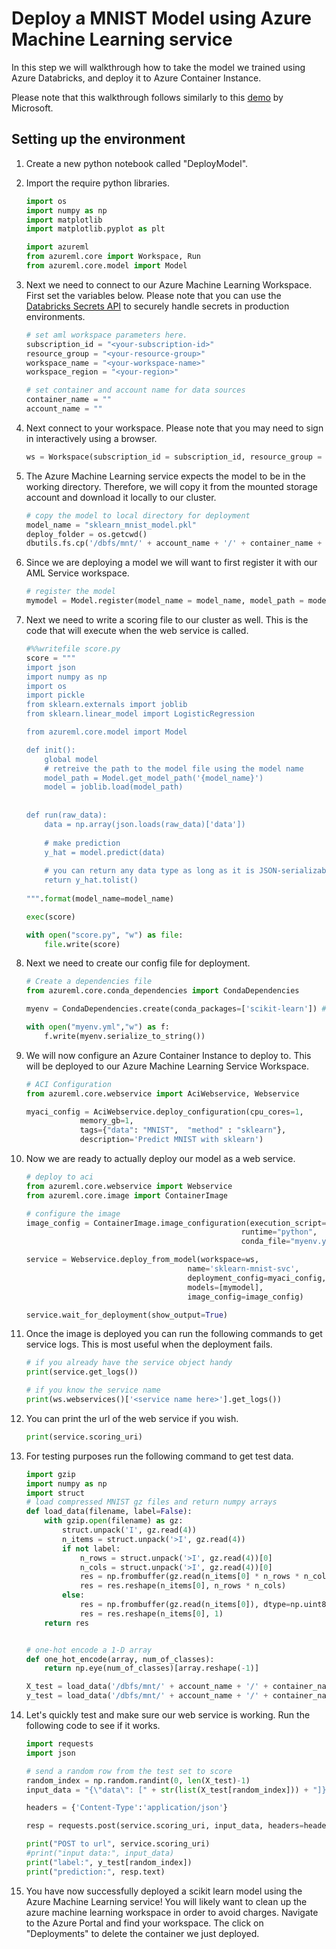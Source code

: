 # Deploy a MNIST Model using Azure Machine Learning service 
In this step we will walkthrough how to take the model we trained using Azure Databricks, and deploy it to Azure Container Instance.  

Please note that this walkthrough follows similarly to this [demo](https://github.com/Azure/MachineLearningNotebooks/blob/fb6a73a7906bcde374887c8fafbce7ae290db435/tutorials/img-classification-part2-deploy.ipynb) by Microsoft. 

## Setting up the environment
1. Create a new python notebook called "DeployModel". 

1. Import the require python libraries.  
    ```python
    import os
    import numpy as np
    import matplotlib
    import matplotlib.pyplot as plt
    
    import azureml
    from azureml.core import Workspace, Run
    from azureml.core.model import Model
    ```

1. Next we need to connect to our Azure Machine Learning Workspace. First set the variables below. Please note that you can use the [Databricks Secrets API](https://docs.databricks.com/api/latest/secrets.html) to securely handle secrets in production environments.   

    ```python 
    # set aml workspace parameters here. 
    subscription_id = "<your-subscription-id>"
    resource_group = "<your-resource-group>"
    workspace_name = "<your-workspace-name>"
    workspace_region = "<your-region>"

    # set container and account name for data sources
    container_name = ""
    account_name = ""
    ```

1. Next connect to your workspace. Please note that you may need to sign in interactively using a browser.  
    ```python
    ws = Workspace(subscription_id = subscription_id, resource_group = resource_group, workspace_name = workspace_name)
    ```

1. The Azure Machine Learning service expects the model to be in the working directory. Therefore, we will copy it from the mounted storage account and download it locally to our cluster.   
    ```python
    # copy the model to local directory for deployment
    model_name = "sklearn_mnist_model.pkl"
    deploy_folder = os.getcwd()
    dbutils.fs.cp('/dbfs/mnt/' + account_name + '/' + container_name + '/models/latest/' + model_name, "file:" + deploy_folder + "/" + model_name, True)
    ```

1. Since we are deploying a model we will want to first register it with our AML Service workspace.  
    ```python
    # register the model 
    mymodel = Model.register(model_name = model_name, model_path = model_name, description = "Trained MNIST model", workspace = ws )
    ```

1. Next we need to write a scoring file to our cluster as well. This is the code that will execute when the web service is called.  
    ```python
    #%%writefile score.py
    score = """
    import json
    import numpy as np
    import os
    import pickle
    from sklearn.externals import joblib
    from sklearn.linear_model import LogisticRegression

    from azureml.core.model import Model
    
    def init():    
        global model
        # retreive the path to the model file using the model name
        model_path = Model.get_model_path('{model_name}')
        model = joblib.load(model_path)
        
        
    def run(raw_data):
        data = np.array(json.loads(raw_data)['data'])
        
        # make prediction
        y_hat = model.predict(data)
        
        # you can return any data type as long as it is JSON-serializable
        return y_hat.tolist()
        
    """.format(model_name=model_name)
    
    exec(score)
    
    with open("score.py", "w") as file:
        file.write(score)
    ```

1. Next we need to create our config file for deployment. 
    ```python
    # Create a dependencies file
    from azureml.core.conda_dependencies import CondaDependencies 

    myenv = CondaDependencies.create(conda_packages=['scikit-learn']) #showing how to add libs as an eg. - not needed for this model.

    with open("myenv.yml","w") as f:
        f.write(myenv.serialize_to_string())
    ```

1. We will now configure an Azure Container Instance to deploy to. This will be deployed to our Azure Machine Learning Service Workspace.  
    ```python
    # ACI Configuration
    from azureml.core.webservice import AciWebservice, Webservice

    myaci_config = AciWebservice.deploy_configuration(cpu_cores=1, 
                memory_gb=1, 
                tags={"data": "MNIST",  "method" : "sklearn"}, 
                description='Predict MNIST with sklearn')
    ```

1. Now we are ready to actually deploy our model as a web service.  
    ```python
    # deploy to aci
    from azureml.core.webservice import Webservice
    from azureml.core.image import ContainerImage

    # configure the image
    image_config = ContainerImage.image_configuration(execution_script="score.py", 
                                                    runtime="python", 
                                                    conda_file="myenv.yml")

    service = Webservice.deploy_from_model(workspace=ws,
                                        name='sklearn-mnist-svc',
                                        deployment_config=myaci_config,
                                        models=[mymodel],
                                        image_config=image_config)

    service.wait_for_deployment(show_output=True)
    ```

1. Once the image is deployed you can run the following commands to get service logs. This is most useful when the deployment fails. 
    ```python 
    # if you already have the service object handy
    print(service.get_logs())

    # if you know the service name
    print(ws.webservices()['<service name here>'].get_logs())
    ```

1. You can print the url of the web service if you wish.  
    ```python
    print(service.scoring_uri)
    ```

1. For testing purposes run the following command to get test data. 
    ```python
    import gzip
    import numpy as np
    import struct
    # load compressed MNIST gz files and return numpy arrays
    def load_data(filename, label=False):
        with gzip.open(filename) as gz:
            struct.unpack('I', gz.read(4))
            n_items = struct.unpack('>I', gz.read(4))
            if not label:
                n_rows = struct.unpack('>I', gz.read(4))[0]
                n_cols = struct.unpack('>I', gz.read(4))[0]
                res = np.frombuffer(gz.read(n_items[0] * n_rows * n_cols), dtype=np.uint8)
                res = res.reshape(n_items[0], n_rows * n_cols)
            else:
                res = np.frombuffer(gz.read(n_items[0]), dtype=np.uint8)
                res = res.reshape(n_items[0], 1)
        return res


    # one-hot encode a 1-D array
    def one_hot_encode(array, num_of_classes):
        return np.eye(num_of_classes)[array.reshape(-1)]

    X_test = load_data('/dbfs/mnt/' + account_name + '/' + container_name + '/test-images.gz', False) / 255.0
    y_test = load_data('/dbfs/mnt/' + account_name + '/' + container_name + '/test-labels.gz', True).reshape(-1)
    ```

1. Let's quickly test and make sure our web service is working. Run the following code to see if it works. 
    ```python
    import requests
    import json

    # send a random row from the test set to score
    random_index = np.random.randint(0, len(X_test)-1)
    input_data = "{\"data\": [" + str(list(X_test[random_index])) + "]}"

    headers = {'Content-Type':'application/json'}

    resp = requests.post(service.scoring_uri, input_data, headers=headers)

    print("POST to url", service.scoring_uri)
    #print("input data:", input_data)
    print("label:", y_test[random_index])
    print("prediction:", resp.text)
    ```

1. You have now successfully deployed a scikit learn model using the Azure Machine Learning service! You will likely want to clean up the azure machine learning workspace in order to avoid charges. Navigate to the Azure Portal and find your workspace. The click on "Deployments" to delete the container we just deployed.  
